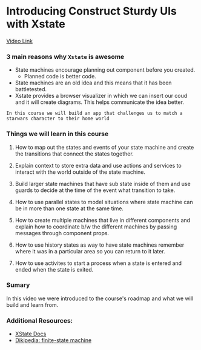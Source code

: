 # Introducing Construct Sturdy UIs with Xstate

[Video Link](https://egghead.io/lessons/react-introducing-construct-sturdy-uis-with-xstate)

### 3 main reasons why `Xstate` is awesome

- State machines encourage planning out component before you created.
  - Planned code is better code.
- State machines are an old idea and this means that it has been battletested.
- Xstate provides a browser visualizer in which we can insert our coud and it will create diagrams. This helps communicate the idea better.

```
In this course we will build an app that challenges us to match a starwars character to their home world
```

### Things we will learn in this course

1.  How to map out the states and events of your state machine and create the transitions that connect the states together.

2.  Explain context to store extra data and use actions and services to interact with the world outside of the state machine.

3.  Build larger state machines that have sub state inside of them and use guards to decide at the time of the event what transition to take.

4.  How to use parallel states to model situations where state machine can be in more than one state at the same time.

5.  How to create multiple machines that live in different components and explain how to coordinate b/w the different machines by passing messages through component props.

6.  How to use history states as way to have state machines remember where it was in a particular area so you can return to it later.

7.  How to use activites to start a process when a state is entered and ended when the state is exited.

### Sumary

In this video we were introduced to the course's roadmap and what we will build and learn from.

### Additional Resources:

- [XState Docs](https://xstate.js.org/docs/)
- [Dikipedia: finite-state machine](https://en.wikipedia.org/wiki/Finite-state_machine)
